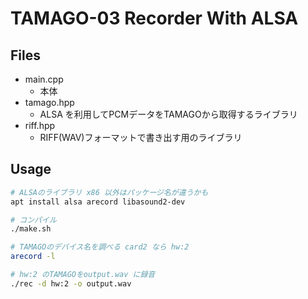 # TAMAGO-03 Recorder With ALSA


## Files
- main.cpp 
  - 本体
- tamago.hpp
  - ALSA を利用してPCMデータをTAMAGOから取得するライブラリ
- riff.hpp
  - RIFF(WAV)フォーマットで書き出す用のライブラリ

## Usage
```sh
# ALSAのライブラリ x86 以外はパッケージ名が違うかも
apt install alsa arecord libasound2-dev 

# コンパイル
./make.sh 

# TAMAGOのデバイス名を調べる card2 なら hw:2
arecord -l 

# hw:2 のTAMAGOをoutput.wav に録音
./rec -d hw:2 -o output.wav
```